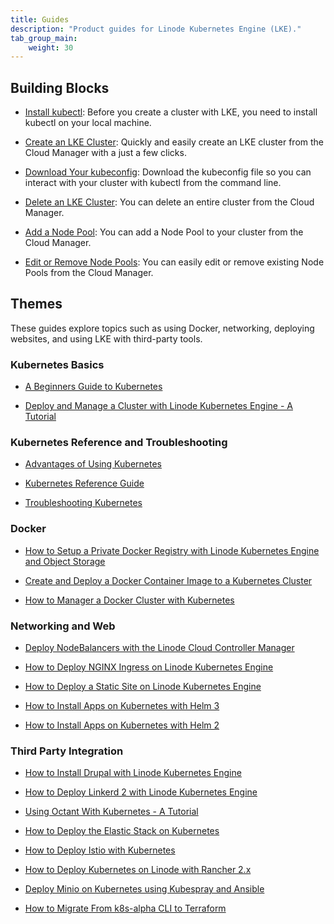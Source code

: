 ```yaml
---
title: Guides
description: "Product guides for Linode Kubernetes Engine (LKE)."
tab_group_main:
    weight: 30
---
```


## Building Blocks

- [Install kubectl](/docs/products/compute/kubernetes/guides/install-kubectl): Before you create a cluster with LKE, you need to install kubectl on your local machine.

- [Create an LKE Cluster](/docs/products/compute/kubernetes/guides/create-lke-cluster): Quickly and easily create an LKE cluster from the Cloud Manager with a just a few clicks.

- [Download Your kubeconfig](/docs/products/compute/kubernetes/guides/download-kubeconfig): Download the kubeconfig file so you can interact with your cluster with kubectl from the command line.

- [Delete an LKE Cluster](/docs/products/compute/kubernetes/guides/delete-cluster): You can delete an entire cluster from the Cloud Manager.

- [Add a Node Pool](/docs/products/compute/kubernetes/guides/add-node-pool): You can add a Node Pool to your cluster from the Cloud Manager.

- [Edit or Remove Node Pools](/docs/products/compute/kubernetes/guides/edit-remove-node-pools): You can easily edit or remove existing Node Pools from the Cloud Manager.

## Themes

These guides explore topics such as using Docker, networking, deploying websites, and using LKE with third-party tools.

### Kubernetes Basics

- [A Beginners Guide to Kubernetes](/docs/kubernetes/beginners-guide-to-kubernetes/)

- [Deploy and Manage a Cluster with Linode Kubernetes Engine - A Tutorial](/docs/kubernetes/deploy-and-manage-a-cluster-with-linode-kubernetes-engine-a-tutorial/)

### Kubernetes Reference and Troubleshooting

- [Advantages of Using Kubernetes](/docs/kubernetes/kubernetes-use-cases/)

- [Kubernetes Reference Guide](/docs/kubernetes/kubernetes-reference/)

- [Troubleshooting Kubernetes](/docs/kubernetes/troubleshooting-kubernetes/)

### Docker

- [How to Setup a Private Docker Registry with Linode Kubernetes Engine and Object Storage](/docs/kubernetes/how-to-setup-a-private-docker-registry-with-lke-and-object-storage/)

- [Create and Deploy a Docker Container Image to a Kubernetes Cluster](/docs/kubernetes/deploy-container-image-to-kubernetes/)

- [How to Manager a Docker Cluster with Kubernetes](/docs/kubernetes/manage-a-docker-cluster-with-kubernetes/)

### Networking and Web

- [Deploy NodeBalancers with the Linode Cloud Controller Manager](/docs/kubernetes/deploy-nodebalancers-with-linode-ccm/)

- [How to Deploy NGINX Ingress on Linode Kubernetes Engine](/docs/kubernetes/how-to-deploy-nginx-ingress-on-linode-kubernetes-engine/)

- [How to Deploy a Static Site on Linode Kubernetes Engine](/docs/kubernetes/how-to-deploy-a-static-site-on-linode-kubernetes-engine/)

- [How to Install Apps on Kubernetes with Helm 3](/docs/kubernetes/how-to-install-apps-on-kubernetes-with-helm-3/)

- [How to Install Apps on Kubernetes with Helm 2](/docs/kubernetes/how-to-install-apps-on-kubernetes-with-helm-2/)

### Third Party Integration

- [How to Install Drupal with Linode Kubernetes Engine](/docs/kubernetes/how-to-install-drupal-with-linode-kubernetes-engine/)

- [How to Deploy Linkerd 2 with Linode Kubernetes Engine](/docs/kubernetes/how-to-deploy-linkerd-with-linode-kubernetes-engine/)

- [Using Octant With Kubernetes - A Tutorial](/docs/kubernetes/using-octant-with-kubernetes-a-tutorial/)

- [How to Deploy the Elastic Stack on Kubernetes](/docs/kubernetes/how-to-deploy-the-elastic-stack-on-kubernetes/)

- [How to Deploy Istio with Kubernetes](/docs/kubernetes/how-to-deploy-istio-with-kubernetes/)

- [How to Deploy Kubernetes on Linode with Rancher 2.x](/docs/kubernetes/how-to-deploy-kubernetes-on-linode-with-rancher-2-x/)

- [Deploy Minio on Kubernetes using Kubespray and Ansible](/docs/kubernetes/deploy-minio-on-kubernetes-using-kubespray-and-ansible/)

- [How to Migrate From k8s-alpha CLI to Terraform](/docs/kubernetes/how-to-migrate-from-k8s-alpha-to-terraform/)
